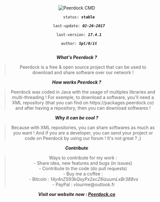 <div style="text-align: center;">
  <img src="http://i.imgsafe.org/2b2515d101.png" alt="Peerdock CMD" />
  <br />
  <code>
  status: <b>stable</b>
  </code>
  <code>
  last-update: <b><i>02-26-2017</i></b>
  </code>
  <code>
  last-version: <b><i>17.4.1</i></b>
  </code>
  <code>
  author: <b><i>Spl/0/it</i></b>
  </code>
  <br>
  <p><i><b>What's Peerdock ?</b></i></p>
  <blockquote>
  Peerdock is a free &amp; open source project that can be used to download and share software over our network !
  </blockquote>
  <p><i><b>How works Peerdock ?</b></i></p>
  <blockquote>
  Peerdock was coded in Java with the usage of multiples libraries and multi-threading ! For exemple, to download a software, you'll need
   a XML repository (that you can find on https://packages.peerdock.co) and after having a repository, then you can download softwares !
  </blockquote>
  <p><i><b>Why it can be cool ?</b></i></p>
  <blockquote>
  Because with XML repositories, you can share softwares as much as you want ! And if you are a developer, you can send your project or code on Peerdock by using our forum ! It's not great ? ;)
  </blockquote>
  <p><i><b>Contribute</b></i></p>
  <blockquote>
  Ways to contribute for my work : <br />
  - Share idea, new features and bugs (in issues) <br />
  - Contribute to the code (do pull requests) <br />
  - Buy me a coffee : <br />
    &nbsp;- Bitcoin : <i>14y4nZS93kQsyPx2ecZ6izuumLxBr388vs</i><br />
    &nbsp;- PayPal : vlourme@outlook.fr
  </blockquote>
  <p><i><b>Visit our website now : <a href="https://www.peerdock.co">Peerdock.co</a></b></i></p>
  
</div>
